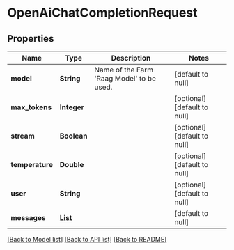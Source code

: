 # OpenAiChatCompletionRequest
## Properties

| Name | Type | Description | Notes |
|------------ | ------------- | ------------- | -------------|
| **model** | **String** | Name of the Farm &#39;Raag Model&#39; to be used. | [default to null] |
| **max\_tokens** | **Integer** |  | [optional] [default to null] |
| **stream** | **Boolean** |  | [optional] [default to null] |
| **temperature** | **Double** |  | [optional] [default to null] |
| **user** | **String** |  | [optional] [default to null] |
| **messages** | [**List**](OpenAiCompletionMessage.md) |  | [default to null] |

[[Back to Model list]](../README.md#documentation-for-models) [[Back to API list]](../README.md#documentation-for-api-endpoints) [[Back to README]](../README.md)

